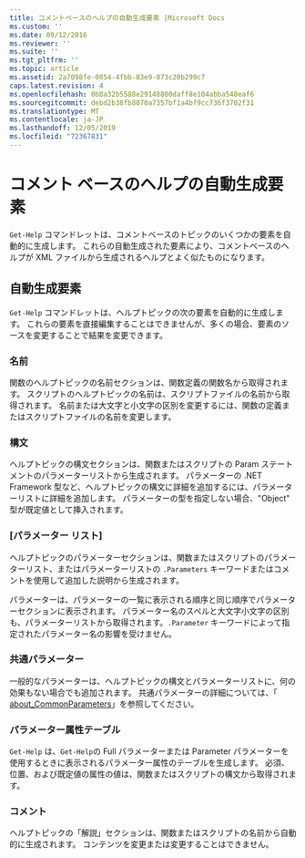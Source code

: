 ```yaml
---
title: コメントベースのヘルプの自動生成要素 |Microsoft Docs
ms.custom: ''
ms.date: 09/12/2016
ms.reviewer: ''
ms.suite: ''
ms.tgt_pltfrm: ''
ms.topic: article
ms.assetid: 2a7098fe-0854-4fbb-83e9-073c20b299c7
caps.latest.revision: 4
ms.openlocfilehash: 0b8a32b5588e29148800daff8e104abba548eaf6
ms.sourcegitcommit: debd2b38fb8070a7357bf1a4bf9cc736f3702f31
ms.translationtype: MT
ms.contentlocale: ja-JP
ms.lasthandoff: 12/05/2019
ms.locfileid: "72367831"
---
```

# <a name="autogenerated-elements-of-comment-based-help"></a>コメント ベースのヘルプの自動生成要素

`Get-Help` コマンドレットは、コメントベースのトピックのいくつかの要素を自動的に生成します。 これらの自動生成された要素により、コメントベースのヘルプが XML ファイルから生成されるヘルプとよく似たものになります。

## <a name="autogenerated-elements"></a>自動生成要素

`Get-Help` コマンドレットは、ヘルプトピックの次の要素を自動的に生成します。 これらの要素を直接編集することはできませんが、多くの場合、要素のソースを変更することで結果を変更できます。

### <a name="name"></a>名前

関数のヘルプトピックの名前セクションは、関数定義の関数名から取得されます。 スクリプトのヘルプトピックの名前は、スクリプトファイルの名前から取得されます。 名前または大文字と小文字の区別を変更するには、関数の定義またはスクリプトファイルの名前を変更します。

### <a name="syntax"></a>構文

ヘルプトピックの構文セクションは、関数またはスクリプトの Param ステートメントのパラメーターリストから生成されます。 パラメーターの .NET Framework 型など、ヘルプトピックの構文に詳細を追加するには、パラメーターリストに詳細を追加します。 パラメーターの型を指定しない場合、"Object" 型が既定値として挿入されます。

### <a name="parameter-list"></a>[パラメーター リスト]

ヘルプトピックのパラメーターセクションは、関数またはスクリプトのパラメーターリスト、またはパラメーターリストの `.Parameters` キーワードまたはコメントを使用して追加した説明から生成されます。

パラメーターは、パラメーターの一覧に表示される順序と同じ順序でパラメーターセクションに表示されます。 パラメーター名のスペルと大文字小文字の区別も、パラメーターリストから取得されます。`.Parameter` キーワードによって指定されたパラメーター名の影響を受けません。

### <a name="common-parameters"></a>共通パラメーター

一般的なパラメーターは、ヘルプトピックの構文とパラメーターリストに、何の効果もない場合でも追加されます。 共通パラメーターの詳細については、「 [about_CommonParameters](/powershell/module/microsoft.powershell.core/about/about_commonparameters)」を参照してください。

### <a name="parameter-attribute-table"></a>パラメーター属性テーブル

`Get-Help` は、`Get-Help`の Full パラメーターまたは Parameter パラメーターを使用するときに表示されるパラメーター属性のテーブルを生成します。 必須、位置、および既定値の属性の値は、関数またはスクリプトの構文から取得されます。

### <a name="remarks"></a>コメント

ヘルプトピックの「解説」セクションは、関数またはスクリプトの名前から自動的に生成されます。 コンテンツを変更または変更することはできません。
